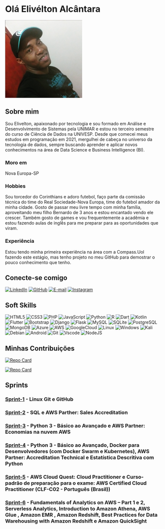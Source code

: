 # Olá Elivélton Alcântara

![Foto de Perfil](images/perfil.png)

## Sobre mim

Sou Elivelton, apaixonado por tecnologia e sou formado em Análise e Desenvolvimento de Sistemas pela UNIMAR e estou no terceiro semestre do curso de Ciência de Dados na UNIVESP. Desde que comecei meus estudos em programação em 2021, mergulhei de cabeça no universo da tecnologia de dados, sempre buscando aprender e aplicar novos conhecimentos na área de Data Science e Business Intelligence (BI).

### Moro em

Nova Europa-SP

### Hobbies

Sou torcedor do Corinthians e adoro futebol, faço parte da comissão técnica do time do Real Sociedade-Nova Europa, time do futebol amador da minha cidade.
Gosto de passar meu livre tempo com minha família, aproveitando meu filho Bernardo de 3 anos e estou encantado vendo ele crescer.
Também gosto de games e vou frequentemente a acadêmia e estou fazendo aulas de inglês para me preparar para as oportunidades que viram.

### Experiência

Estou tendo minha primeira experiência na área com a Compass.Uol fazendo este estágio, mas tenho projeto no meu GitHub para demostrar o pouco conhecimento que tenho.

## Conecte-se comigo

[![LinkedIn](https://img.shields.io/badge/LinkedIn-0077B5?style=for-the-badge&logo=linkedin&logoColor=white)](https://www.linkedin.com/in/elivelton-neves-de-alc%C3%A2ntara-ab2192212/)   [![GitHub](https://img.shields.io/badge/GitHub-100000?style=for-the-badge&logo=github&logoColor=white)](https://github.com/eliveltoneves) [![E-mail](https://img.shields.io/badge/-Email-000?style=for-the-badge&logo=yahoo&logoColor=violet)](mailto:neves_elivelton@yahoo.com.br)  [![Instagram](https://img.shields.io/badge/-Instagram-%23E4405F?style=for-the-badge&logo=instagram&logoColor=white)](https://www.instagram.com/elivelton_nevesalcantara/)

## Soft Skills

![HTML5](https://img.shields.io/badge/HTML5-E34F26?style=for-the-badge&logo=html5&logoColor=white) ![CSS3](https://img.shields.io/badge/CSS3-1572B6?style=for-the-badge&logo=css3&logoColor=white) ![PHP](https://img.shields.io/badge/PHP-777BB4?style=for-the-badge&logo=php&logoColor=white) ![JavaScript](https://img.shields.io/badge/JavaScript-F7DF1E?style=for-the-badge&logo=javascript&logoColor=black) ![Python](https://img.shields.io/badge/python-3670A0?style=for-the-badge&logo=python&logoColor=ffdd54) ![R](https://img.shields.io/badge/R-276DC3?style=for-the-badge&logo=r&logoColor=white) ![Dart](https://img.shields.io/badge/Dart-0175C2?style=for-the-badge&logo=dart&logoColor=white) ![Kotlin](https://img.shields.io/badge/Kotlin-0095D5?&style=for-the-badge&logo=kotlin&logoColor=white) ![Flutter](https://img.shields.io/badge/Flutter-02569B?style=for-the-badge&logo=flutter&logoColor=white) ![Bootstrap](https://img.shields.io/badge/-boostrap-0D1117?style=for-the-badge&logo=bootstrap&labelColor=0D1117) ![Django](https://img.shields.io/badge/django-%23092E20.svg?style=for-the-badge&logo=django&logoColor=white) ![Flask](https://img.shields.io/badge/flask-%23000.svg?style=for-the-badge&logo=flask&logoColor=white) ![MySQL](https://img.shields.io/badge/MySQL-00000F?style=for-the-badge&logo=mysql&logoColor=white) ![SQLite](https://img.shields.io/badge/SQLite-000?style=for-the-badge&logo=sqlite&logoColor=07405E) ![PostgreSQL](https://img.shields.io/badge/PostgreSQL-000?style=for-the-badge&logo=postgresql) ![MongoDB](https://img.shields.io/badge/MongoDB-%234ea94b.svg?style=for-the-badge&logo=mongodb&logoColor=white) ![Azure](https://img.shields.io/badge/Azure-blue?style=for-the-badge&logo=microsoft%20azure&logoColor=blue&labelColor=FFFFFF&link=https%3A%2F%2Fimages.app.goo.gl%2FK7PN1jYJd57x4q7A8) ![AWS](https://img.shields.io/badge/AWS-000.svg?style=for-the-badge&logo=amazon-aws&logoColor=white) ![GoogleCloud](https://img.shields.io/badge/GoogleCloud-%234285F4.svg?style=for-the-badge&logo=google-cloud&logoColor=white) ![Linux](https://img.shields.io/badge/Linux-000?style=for-the-badge&logo=linux&logoColor=FCC624) ![Windows](https://img.shields.io/badge/Windows-000?style=for-the-badge&logo=windows&logoColor=2CA5E0) ![Kali](https://img.shields.io/badge/Kali-268BEE?style=for-the-badge&logo=kalilinux&logoColor=white) ![Debian](https://img.shields.io/badge/Debian-D70A53?style=for-the-badge&logo=debian&logoColor=white) ![Android](https://img.shields.io/badge/Android-3DDC84?style=for-the-badge&logo=android&logoColor=white) ![Git](https://img.shields.io/badge/GIT-E44C30?style=for-the-badge&logo=git&logoColor=white) ![Vscode](https://img.shields.io/badge/Vscode-007ACC?style=for-the-badge&logo=visual-studio-code&logoColor=white) ![NodeJS](https://img.shields.io/badge/node.js-6DA55F?style=for-the-badge&logo=node.js&logoColor=white)

## Minhas Contribuições

[![Repo Card](https://github-readme-stats.vercel.app/api/pin/?username=eliveltoneves&repo=pedido_camisa&bg_color=000&border_color=30A3DC&show_icons=true&icon_color=30A3DC&title_color=E94D5F&text_color=FFF)](https://github.com/eliveltoneves/pedido_camisa)

[![Repo Card](https://github-readme-stats.vercel.app/api/pin/?username=eliveltoneves&repo=lista_de_tarefa_flutter&bg_color=000&border_color=30A3DC&show_icons=true&icon_color=30A3DC&title_color=E94D5F&text_color=FFF)](https://github.com/eliveltoneves/dio-lab-open-source)

## Sprints

### [Sprint-1](/Sprint%20_1/) - Linux Git e GitHub
### [Sprint-2](/Sprint_2/) - SQL e AWS Parther: Sales Accreditation
### [Sprint-3](/Sprint_3/) - Python 3 - Básico ao Avançado e AWS Partner: Economias na nuvem AWS
### [Sprint-4](/Sprint_4/) - Python 3 - Básico ao Avançado, Docker para Desenvolvedores (com Docker Swarm e Kubernetes), AWS Partner: Accreditation Technical e Estatística Descritiva com Python
### [Sprint-5](/Sprint_5/) - AWS Cloud Quest: Cloud Practitioner e Curso-padrão de preparação para o exame: AWS Certified Cloud Practitioner (CLF-C02 - Português (Brasil))
### [Sprint-6](/Sprint_6) - Fundamentals of Analytics on AWS – Part 1 e 2, Serverless Analytics, Introduction to Amazon Athena, AWS Glue , Amazon EMR , Amazon Redshift, Best Practices for Data Warehousing with Amazon Redshift e  Amazon QuickSight
